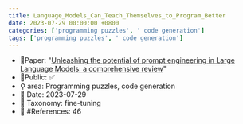 ```yaml
---
title: Language_Models_Can_Teach_Themselves_to_Program_Better
date: 2023-07-29 00:00:00 +0800
categories: ['programming puzzles', ' code generation']
tags: ['programming puzzles', ' code generation']
---
```


- 📙Paper: "[Unleashing the potential of prompt engineering in Large Language Models: a comprehensive review](https://www.semanticscholar.org/paper/Unleashing-the-potential-of-prompt-engineering-in-a-Chen-Zhang/595c8d39a6155354fd7d8f62a4441be5c82e68da)"
- 🔑Public: ✅
- ⚲ area: Programming puzzles,  code generation
- 📅 Date: 2023-07-29
- 🔎 Taxonomy: fine-tuning
- 📝 #References: 46
